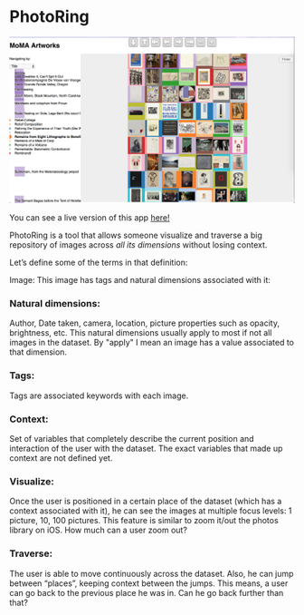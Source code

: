 # PhotoRing

![GitHub Logo](/static/img/photoringLive.png)

You can see a live version of this app [here!](http://photoring.herokuapp.com)

PhotoRing is a tool that allows someone visualize and traverse a big repository of images across *all its dimensions* without losing context. 

Let’s define some of the terms in that definition:

Image: This image has tags and natural dimensions associated with it:

### Natural dimensions: 

Author, Date taken, camera, location, picture properties such as opacity, brightness, etc. This natural dimensions usually apply to most if not all images in the dataset. By "apply" I mean an image has a value associated to that dimension.

### Tags: 

Tags are associated keywords with each image. 

### Context:

 Set of variables that completely describe the current position and interaction of the user with the dataset. The exact variables that made up context are not defined yet. 

### Visualize: 

Once the user is positioned in a certain place of the dataset (which has a context associated with it), he can see the images at multiple focus levels: 1 picture, 10, 100 pictures. This feature is similar to zoom it/out the photos library on iOS. How much can a user zoom out?

### Traverse: 

The user is able to move continuously across the dataset. Also, he can jump between “places”, keeping context between the jumps. This means, a user can go back to the previous place he was in. Can he go back further than that?








